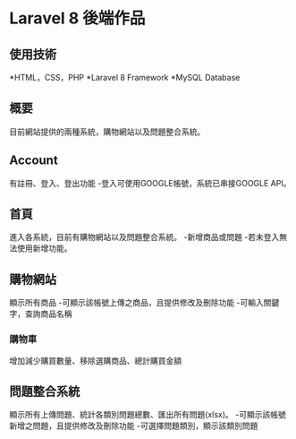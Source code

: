 # Laravel 8 後端作品

## 使用技術
*HTML，CSS，PHP
*Laravel 8 Framework
*MySQL Database

## 概要
目前網站提供的兩種系統，購物網站以及問題整合系統。

## Account
有註冊、登入、登出功能
-登入可使用GOOGLE帳號，系統已串接GOOGLE API。

## 首頁
進入各系統，目前有購物網站以及問題整合系統。
-新增商品或問題
-若未登入無法使用新增功能。

## 購物網站
顯示所有商品
-可顯示該帳號上傳之商品，且提供修改及刪除功能
-可輸入關鍵字，查詢商品名稱

### 購物車
增加減少購買數量、移除選購商品、總計購買金額

## 問題整合系統
顯示所有上傳問題、統計各類別問題總數、匯出所有問題(xlsx)。
-可顯示該帳號新增之問題，且提供修改及刪除功能
-可選擇問題類別，顯示該類別問題



